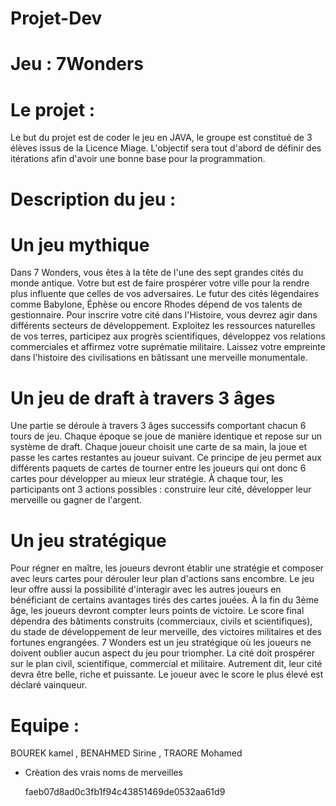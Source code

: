 # Projet-Dev
# Jeu : 7Wonders

# Le projet :

Le but du projet est de coder le jeu en JAVA, le groupe est constitué de 3 élèves issus de la Licence Miage. L'objectif sera tout d'abord de définir des itérations afin d'avoir une bonne base pour la programmation.

# Description du jeu :

# Un jeu mythique
Dans 7 Wonders, vous êtes à la tête de l'une des sept grandes cités du monde antique. Votre but est de faire prospérer votre ville pour la rendre plus influente que celles de vos adversaires. Le futur des cités légendaires comme Babylone, Éphèse ou encore Rhodes dépend de vos talents de gestionnaire. Pour inscrire votre cité dans l'Histoire, vous devrez agir dans différents secteurs de développement. Exploitez les ressources naturelles de vos terres, participez aux progrès scientifiques, développez vos relations commerciales et affirmez votre suprématie militaire. Laissez votre empreinte dans l'histoire des civilisations en bâtissant une merveille monumentale.

# Un jeu de draft à travers 3 âges
Une partie se déroule à travers 3 âges successifs comportant chacun 6 tours de jeu. Chaque époque se joue de manière identique et repose sur un système de draft. Chaque joueur choisit une carte de sa main, la joue et passe les cartes restantes au joueur suivant. Ce principe de jeu permet aux différents paquets de cartes de tourner entre les joueurs qui ont donc 6 cartes pour développer au mieux leur stratégie. À chaque tour, les participants ont 3 actions possibles : construire leur cité, développer leur merveille ou gagner de l'argent.

# Un jeu stratégique
Pour régner en maître, les joueurs devront établir une stratégie et composer avec leurs cartes pour dérouler leur plan d'actions sans encombre. Le jeu leur offre aussi la possibilité d'interagir avec les autres joueurs en bénéficiant de certains avantages tirés des cartes jouées. À la fin du 3ème âge, les joueurs devront compter leurs points de victoire. Le score final dépendra des bâtiments construits (commerciaux, civils et scientifiques), du stade de développement de leur merveille, des victoires militaires et des fortunes engrangées. 7 Wonders est un jeu stratégique où les joueurs ne doivent oublier aucun aspect du jeu pour triompher. La cité doit prospérer sur le plan civil, scientifique, commercial et militaire. Autrement dit, leur cité devra être belle, riche et puissante. Le joueur avec le score le plus élevé est déclaré vainqueur.

# Equipe :

BOUREK kamel , BENAHMED Sirine , TRAORE Mohamed

* Crèation des vrais noms de merveilles 
  
  faeb07d8ad0c3fb1f94c43851469de0532aa61d9
